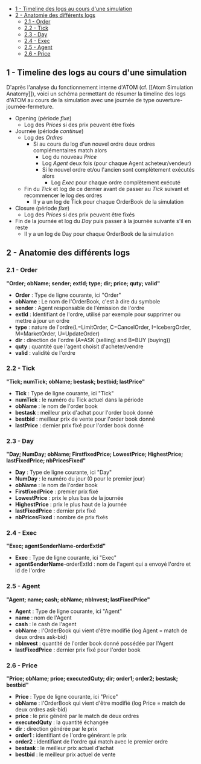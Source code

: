 


* [1 - Timeline des logs au cours d'une simulation](#1---timeline-des-logs-au-cours-dune-simulation)
* [2 - Anatomie des différents logs](#2---anatomie-des-différents-logs)
    * [2.1 - Order](#21---order)
    * [2.2 - Tick](#22---tick)
    * [2.3 - Day](#23---day)
    * [2.4 - Exec](#24---exec)
    * [2.5 - Agent](#25---agent)
    * [2.6 - Price](#26---price)

<a name="1---timeline-des-logs-au-cours-dune-simulation"></a>
## 1 - Timeline des logs au cours d'une simulation

D'après l'analyse du fonctionnement interne d'ATOM (cf. [[Atom Simulation Anatomy]]), voici un schéma permettant de résumer la timeline des logs d'ATOM au cours de la simulation avec une journée de type ouverture-journée-fermeture.

* Opening (période *fixe*)
    * Log des *Prices* si des prix peuvent être fixés
* Journée (période *continue*)
    * Log des *Ordres*
        * Si au cours du log d'un nouvel ordre deux ordres complémentaires match alors
            * Log du nouveau *Price*
            * Log *Agent* deux fois (pour chaque Agent acheteur/vendeur)
            * Si le nouvel ordre et/ou l'ancien sont complètement exécutés alors
                * Log *Exec* pour chaque ordre complètement exécuté
    * Fin du *Tick* et log de ce dernier avant de passer au *Tick* suivant et recommencer le log des ordres
        * Il y a un log de Tick pour chaque OrderBook de la simulation
* Closure (période *fixe*)
    * Log des *Prices* si des prix peuvent être fixés
* Fin de la journée et log du *Day* puis passer à la journée suivante s'il en reste
    * Il y a un log de Day pour chaque OrderBook de la simulation


<a name="2---anatomie-des-différents-logs"></a>
## 2 - Anatomie des différents logs

<a name="21---order"></a>
### 2.1 - Order

**"Order; obName; sender; extId; type; dir; price; quty; valid"**

* **Order** : Type de ligne courante, ici "Order"
* **obName** : Le nom de l'OrderBook, c'est à dire du symbole
* **sender** : Agent responsable de l'émission de l'ordre
* **extId** : Identifiant de l'ordre, utilisé par exemple pour supprimer ou mettre à jour un ordre
* **type** : nature de l'ordre(L=LimitOrder, C=CancelOrder, I=IcebergOrder, M=MarketOrder, U=UpdateOrder)
* **dir** : direction de l'ordre (A=ASK (selling) and B=BUY (buying))
* **quty** : quantité que l'agent choisit d'acheter/vendre
* **valid** : validité de l'ordre

<a name="22---tick"></a>
### 2.2 - Tick

**"Tick; numTick; obName; bestask; bestbid; lastPrice"**

* **Tick** : Type de ligne courante, ici "Tick"
* **numTick** : le numéro du Tick actuel dans la période
* **obName** : le nom de l'order book
* **bestask** : meilleur prix d'achat pour l'order book donné
* **bestbid** : meilleur prix de vente pour l'order book donné
* **lastPrice** : dernier prix fixé pour l'order book donné


<a name="23---day"></a>
### 2.3 - Day

**"Day; NumDay; obName; FirstfixedPrice; LowestPrice; HighestPrice; lastFixedPrice; nbPricesFixed"**

* **Day** : Type de ligne courante, ici "Day"
* **NumDay** : le numéro du jour (0 pour le premier jour)
* **obName** : le nom de l'order book
* **FirstfixedPrice** : premier prix fixé
* **LowestPrice** : prix le plus bas de la journée
* **HighestPrice** : prix le plus haut de la journée
* **lastFixedPrice** : dernier prix fixé
* **nbPricesFixed** : nombre de prix fixés


<a name="24---exec"></a>
### 2.4 - Exec

**"Exec; agentSenderName-orderExtId"**

* **Exec** : Type de ligne courante, ici "Exec"
* **agentSenderName**-orderExtId : nom de l'agent qui a envoyé l'ordre et id de l'ordre


<a name="25---agent"></a>
### 2.5 - Agent

**"Agent; name; cash; obName; nbInvest; lastFixedPrice"**

* **Agent** : Type de ligne courante, ici "Agent"
* **name** : nom de l'Agent
* **cash** : le cash de l'agent
* **obName** : l'OrderBook qui vient d'être modifié (log Agent = match de deux ordres ask-bid)
* **nbInvest** : quantité de l'order book donné possédée par l'Agent
* **lastFixedPrice** : dernier prix fixé pour l'order book

<a name="26---price"></a>
### 2.6 - Price

**"Price; obName; price; executedQuty; dir; order1; order2; bestask; bestbid"**

* **Price** : Type de ligne courante, ici "Price"
* **obName** : l'OrderBook qui vient d'être modifié (log Price = match de deux ordres ask-bid)
* **price** : le prix généré par le match de deux ordres
* **executedQuty** : la quantité échangée
* **dir** : direction générée par le prix
* **order1** : identifiant de l'ordre générant le prix
* **order2** : identifiant de l'ordre qui match avec le premier ordre
* **bestask** : le meilleur prix actuel d'achat
* **bestbid** : le meilleur prix actuel de vente